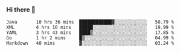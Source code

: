 ### Hi there 👋

<!--
**urzz/urzz** is a ✨ _special_ ✨ repository because its `README.md` (this file) appears on your GitHub profile.

Here are some ideas to get you started:

- 🔭 I’m currently working on ...
- 🌱 I’m currently learning ...
- 👯 I’m looking to collaborate on ...
- 🤔 I’m looking for help with ...
- 💬 Ask me about ...
- 📫 How to reach me: ...
- 😄 Pronouns: ...
- ⚡ Fun fact: ...
-->

<!--START_SECTION:waka-->
```text
Java       10 hrs 36 mins  ████████████▓░░░░░░░░░░░░   50.79 % 
XML        4 hrs 10 mins   █████░░░░░░░░░░░░░░░░░░░░   19.99 % 
YAML       3 hrs 43 mins   ████▒░░░░░░░░░░░░░░░░░░░░   17.85 % 
Go         1 hr 2 mins     █▒░░░░░░░░░░░░░░░░░░░░░░░   04.99 % 
Markdown   40 mins         ▓░░░░░░░░░░░░░░░░░░░░░░░░   03.24 % 
```
<!--END_SECTION:waka-->
